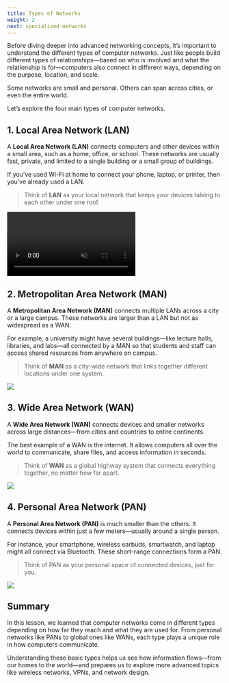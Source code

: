 ```yaml
---
title: Types of Networks
weight: 2
next: specialized-networks
---
```


Before diving deeper into advanced networking concepts, it’s important to understand the different types of computer networks. Just like people build different types of relationships—based on who is involved and what the relationship is for—computers also connect in different ways, depending on the purpose, location, and scale.

Some networks are small and personal. Others can span across cities, or even the entire world.

Let’s explore the four main types of computer networks.

## 1. Local Area Network (LAN)
A **Local Area Network (LAN)** connects computers and other devices within a small area, such as a home, office, or school. These networks are usually fast, private, and limited to a single building or a small group of buildings.

If you’ve used Wi-Fi at home to connect your phone, laptop, or printer, then you’ve already used a LAN.

> Think of **LAN** as your local network that keeps your devices talking to each other under one roof.

<video autoplay loop muted playsinline>
  <source src="/videos/basics/lan-network.mp4" type="video/mp4" />
  Your browser does not support the video tag.
</video>

## 2. Metropolitan Area Network (MAN)

A **Metropolitan Area Network (MAN)** connects multiple LANs across a city or a large campus. These networks are larger than a LAN but not as widespread as a WAN.

For example, a university might have several buildings—like lecture halls, libraries, and labs—all connected by a MAN so that students and staff can access shared resources from anywhere on campus.

> Think of **MAN** as a city-wide network that links together different locations under one system.

![](/images/basics/man-network.webp)

## 3. Wide Area Network (WAN)
A **Wide Area Network (WAN)** connects devices and smaller networks across large distances—from cities and countries to entire continents.

The best example of a WAN is the internet. It allows computers all over the world to communicate, share files, and access information in seconds.

> Think of **WAN** as a global highway system that connects everything together, no matter how far apart.

![](/images/basics/wan-network.webp)

## 4. Personal Area Network (PAN)
A **Personal Area Network (PAN)** is much smaller than the others. It connects devices within just a few meters—usually around a single person.

For instance, your smartphone, wireless earbuds, smartwatch, and laptop might all connect via Bluetooth. These short-range connections form a PAN.

> Think of PAN as your personal space of connected devices, just for you.

![](/images/basics/pan-network.webp)

## Summary
In this lesson, we learned that computer networks come in different types depending on how far they reach and what they are used for. From personal networks like PANs to global ones like WANs, each type plays a unique role in how computers communicate.

Understanding these basic types helps us see how information flows—from our homes to the world—and prepares us to explore more advanced topics like wireless networks, VPNs, and network design.